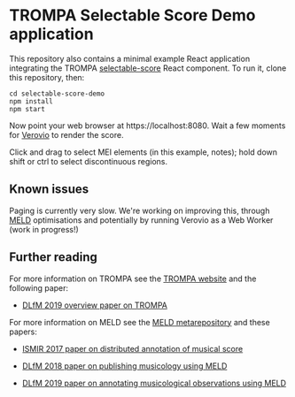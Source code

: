 # TROMPA Selectable Score Demo application

This repository also contains a minimal example React application integrating the TROMPA [selectable-score](https://github.com/trompamusic/selectable-score) React component. To run it, clone this repository, then:
```
cd selectable-score-demo
npm install
npm start
```

Now point your web browser at https://localhost:8080. Wait a few moments for [Verovio](http://www.verovio.org) to render the score. 

Click and drag to select MEI elements (in this example, notes); hold down shift or ctrl to select discontinuous regions.

## Known issues

Paging is currently very slow. We're working on improving this, through [MELD](https://github.com/oerc-music/meld)  optimisations and potentially by running Verovio as a Web Worker (work in progress!)

## Further reading
For more information on TROMPA see the [TROMPA website](https://trompamusic.eu) and the following paper:

* [DLfM 2019 overview paper on TROMPA](https://dl.acm.org/doi/10.1145/3358664.3358666)


For more information on MELD see the [MELD metarepository](https://github.com/oerc-music/meld) and these papers:

* [ISMIR 2017 paper on distributed annotation of musical score](https://ora.ox.ac.uk/objects/uuid:945287f6-5dd3-4424-940c-b919b8ad2768)

* [DLfM 2018 paper on publishing musicology using MELD](https://dl.acm.org/doi/10.1145/3273024.3273038)

* [DLfM 2019 paper on annotating musicological observations using MELD](https://dl.acm.org/doi/10.1145/3358664.3358669)


